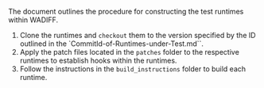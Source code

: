 The document outlines the procedure for constructing the test runtimes within WADIFF.

1. Clone the runtimes and `checkout` them to the version specified by the ID outlined in the `CommitId-of-Runtimes-under-Test.md``.
2. Apply the patch files located in the `patches` folder to the respective runtimes to establish hooks within the runtimes.
3. Follow the instructions in the `build_instructions` folder to build each runtime.